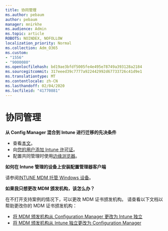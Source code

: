 ```yaml
---
title: 协同管理
ms.author: pebaum
author: pebaum
manager: mnirkhe
ms.audience: Admin
ms.topic: article
ROBOTS: NOINDEX, NOFOLLOW
localization_priority: Normal
ms.collection: Adm_O365
ms.custom:
- "1556"
- "9000080"
ms.openlocfilehash: bd19ae3bfdf5005fe4e495e78749a393128a2184
ms.sourcegitcommit: 317eeed39c7777a922442992d67733726c41d9e1
ms.translationtype: MT
ms.contentlocale: zh-CN
ms.lasthandoff: 02/04/2020
ms.locfileid: "41770881"
---
```

# <a name="co-management"></a>协同管理

**从 Config Manager 混合到 Intune 进行迁移的先决条件**

- 查看[本文](https://docs.microsoft.com/configmgr/mdm/deploy-use/migrate-hybridmdm-to-intunesa)。
- 向[您的用户添加 Intune 许可证](https://docs.microsoft.com/intune/licenses-assign)。
- 配置共同管理时使用[边缘浏览器](https://www.microsoft.com/windows/microsoft-edge)。

**如何在 Intune 管理的设备上安装配置管理器客户端**

请参阅[INTUNE MDM 托管 Windows 设备](https://docs.microsoft.com/configmgr/core/clients/deploy/deploy-clients-to-windows-computers#bkmk_mdm)。

**如果我只想更改 MDM 颁发机构，该怎么办？**

在不打开支持案例的情况下，可以更改 MDM 证书颁发机构。 请查看以下文档以帮助更改你的 MDM 证书颁发机构：

- [将 MDM 颁发机构从 Configuration Manager 更改为 Intune 独立](https://docs.microsoft.com/configmgr/mdm/deploy-use/migrate-change-mdm-authority)
- [将 MDM 颁发机构从 Intune 独立更改为 Configuration Manager](https://docs.microsoft.com/configmgr/mdm/deploy-use/change-mdm-authority)
